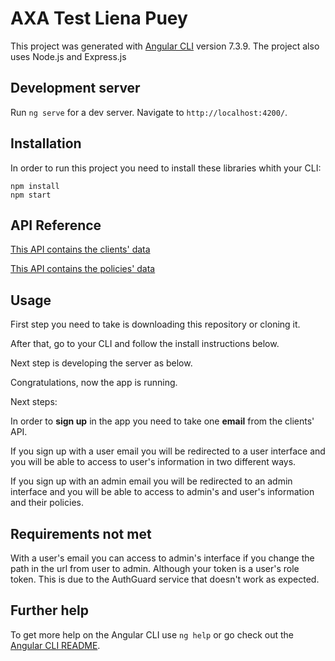 # AXA Test Liena Puey

This project was generated with [Angular CLI](https://github.com/angular/angular-cli) version 7.3.9.
The project also uses Node.js and Express.js

## Development server

Run `ng serve` for a dev server. Navigate to `http://localhost:4200/`.

## Installation

In order to run this project you need to install these libraries whith your CLI:
```
npm install
npm start
```

## API Reference

[This API contains the clients' data](http://www.mocky.io/v2/5808862710000087232b75ac)

[This API contains the policies' data](http://www.mocky.io/v2/580891a4100000e8242b75c5)

## Usage

First step you need to take is downloading this repository or cloning it. 

After that, go to your CLI and follow the install instructions below.

Next step is developing the server as below.

Congratulations, now the app is running.


Next steps:

In order to **sign up** in the app you need to take one **email** from the clients' API. 

If you sign up with a user email you will be redirected to a user interface and you will be able to access to user's information in two different ways. 

If you sign up with an admin email you will be redirected to an admin interface and you will be able to access to admin's and user's information and their policies. 


## Requirements not met

With a user's email you can access to admin's interface if you change the path in the url from user to admin. Although your token is a user's role token. This is due to the AuthGuard service that doesn't work as expected.

## Further help

To get more help on the Angular CLI use `ng help` or go check out the [Angular CLI README](https://github.com/angular/angular-cli/blob/master/README.md).
